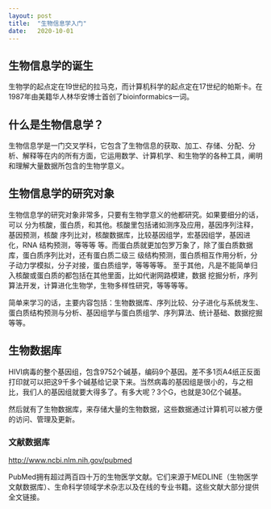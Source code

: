```yaml
---
layout: post
title:  "生物信息学入门"
date:   2020-10-01
---
```

## 生物信息学的诞生

生物学的起点定在19世纪的拉马克，而计算机科学的起点定在17世纪的帕斯卡。在1987年由美籍华人林华安博士首创了bioinformabics一词。

## 什么是生物信息学？

生物信息学是一门交叉学科，它包含了生物信息的获取、加工、存储、分配、分析、解释等在内的所有方面，它运用数学、计算机学、和生物学的各种工具，阐明和理解大量数据所包含的生物学意义。

## 生物信息学的研究对象

生物信息学的研究对象非常多，只要有生物学意义的他都研究。如果要细分的话，可以 分为核酸，蛋白质，和其他。核酸里包括诸如测序及应用，基因序列注释，基因预测，核酸 序列比对，核酸数据库，比较基因组学，宏基因组学，基因进化，RNA 结构预测，等等等 等。而蛋白质就更加包罗万象了，除了蛋白质数据库，蛋白质序列比对，还有蛋白质二级三 级结构预测，蛋白质相互作用分析，分子动力学模拟，分子对接，蛋白质组学，等等等等。 至于其他，凡是不能简单归入核酸或蛋白质的都包括在其他里面，比如代谢网路模建，数据 挖掘分析，序列算法开发，计算进化生物学，生物多样性研究，等等等等。

简单来学习的话，主要内容包括：生物数据库、序列比较、分子进化与系统发生、蛋白质结构预测与分析、基因组学与蛋白质组学、序列算法、统计基础、数据挖掘等等。

## 生物数据库

HIVI病毒的整个基因组，包含9752个碱基，编码9个基因。差不多1页A4纸正反面打印就可以把这9千多个碱基给记录下来。当然病毒的基因组是很小的，与之相比，我们人的基因组就要大得多了。有多大呢？3个G，也就是30亿个碱基。

然后就有了生物数据库，来存储大量的生物数据，这些数据通过计算机可以被方便的访问、管理及更新。

### 文献数据库

http://www.ncbi.nlm.nih.gov/pubmed

PubMed拥有超过两百四十万的生物医学文献。它们来源于MEDLINE（生物医学文献数据库）、生命科学领域学术杂志以及在线的专业书籍。这些文献大部分提供全文链接。

